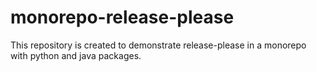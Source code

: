 # monorepo-release-please
This repository is created to demonstrate release-please in a monorepo with python and java packages.